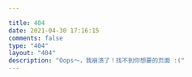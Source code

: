 ```yaml
---

title: 404
date: 2021-04-30 17:16:15
comments: false
type: "404"
layout: "404"
description: "Oops～，我崩溃了！找不到你想要的页面 :("
---
```


